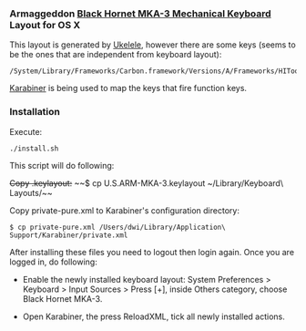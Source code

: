
### Armaggeddon [Black Hornet MKA-3 Mechanical Keyboard](http://leapfroglobal.com/amg/keyboards/black-hornet-mka-3.html) Layout for OS X

This layout is generated by [Ukelele](http://scripts.sil.org/cms/scripts/page.php?site_id=nrsi&id=ukelele), however there are some keys (seems to be the ones that are independent from keyboard layout):

```
/System/Library/Frameworks/Carbon.framework/Versions/A/Frameworks/HIToolbox.framework/Versions/A/Headers/Events.h
```

[Karabiner](https://pqrs.org/osx/karabiner/) is being used to map the keys that fire function keys.

### Installation

Execute:

```
./install.sh
```

This script will do following:

~~Copy .keylayout:~~
~~$ cp U.S.ARM-MKA-3.keylayout ~/Library/Keyboard\ Layouts/~~

Copy private-pure.xml to Karabiner's configuration directory:

```
$ cp private-pure.xml /Users/dwi/Library/Application\ Support/Karabiner/private.xml
```

After installing these files you need to logout then login again. Once you are logged in, do following:

- Enable the newly installed keyboard layout: System Preferences > Keyboard > Input Sources > Press [+], inside Others category, choose Black Hornet MKA-3.

- Open Karabiner, the press ReloadXML, tick all newly installed actions.
